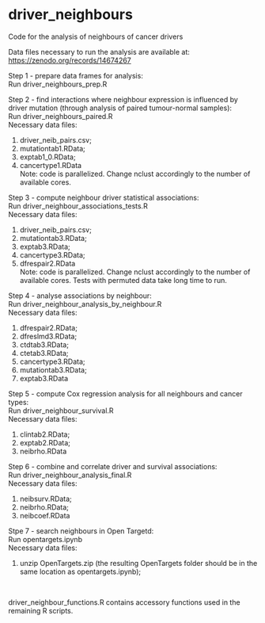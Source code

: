 # driver_neighbours
Code for the analysis of neighbours of cancer drivers<br>

Data files necessary to run the analysis are available at: <br>
https://zenodo.org/records/14674267 <br>


Step 1 - prepare data frames for analysis:<br>
Run driver_neighbours_prep.R<br>

Step 2 - find interactions where neighbour expression is influenced by driver mutation (through analysis of paired tumour-normal samples):<br>
Run driver_neighbours_paired.R<br>
Necessary data files: <br>
1. driver_neib_pairs.csv; 
2. mutationtab1.RData;
3. exptab1_0.RData; 
4. cancertype1.RData<br>
Note: code is parallelized. Change nclust accordingly to the number of available cores.<br>

Step 3 - compute neighbour driver statistical associations:<br>
Run driver_neighbour_associations_tests.R<br>
Necessary data files: <br>
1. driver_neib_pairs.csv; 
2. mutationtab3.RData; 
3. exptab3.RData; 
4. cancertype3.RData; 
5. dfrespair2.RData <br>
Note: code is parallelized. Change nclust accordingly to the number of available cores. Tests with permuted data take long time to run.<br>

Step 4 - analyse associations by neighbour:<br>
Run driver_neighbour_analysis_by_neighbour.R<br>
Necessary data files: <br>
1. dfrespair2.RData; 
2. dfreslmd3.RData; 
3. ctdtab3.RData; 
4. ctetab3.RData; 
5. cancertype3.RData; 
6. mutationtab3.RData; 
7. exptab3.RData<br>

Step 5 - compute Cox regression analysis for all neighbours and cancer types:<br>
Run driver_neighbour_survival.R<br>
Necessary data files: <br>
1. clintab2.RData; 
2. exptab2.RData; 
3. neibrho.RData<br>

Step 6 - combine and correlate driver and survival associations:<br>
Run driver_neighbour_analysis_final.R<br>
Necessary data files: <br>
1. neibsurv.RData; 
2. neibrho.RData; 
3. neibcoef.RData<br>

Stpe 7 - search neighbours in Open Targetd:<br>
Run opentargets.ipynb<br>
Necessary data files: <br>
1. unzip OpenTargets.zip (the resulting OpenTargets folder should be in the same location as opentargets.ipynb); 
<br>

driver_neighbour_functions.R contains accessory functions used in the remaining R scripts.<br>

